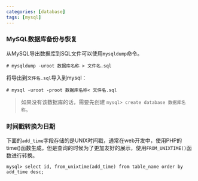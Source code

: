 ```yaml
---
categories: [database]
tags: [mysql]
---
```


### MySQL数据库备份与恢复

从MySQL导出数据库到SQL文件可以使用`mysqldump`命令。


    # mysqldump -uroot 数据库名称 > 文件名.sql


将导出到`文件名.sql`导入到mysql：


    # mysql -uroot -proot 数据库名称< 文件名.sql

<!--more-->

> 如果没有该数据库的话，需要先创建 `mysql> create database 数据库名称`。

### 时间戳转换为日期

下面的`add_time`字段存储的是UNIX时间戳，通常在web开发中，使用PHP的time()函数生成，但是查询的时候为了更加友好的展示，使用`FROM_UNIXTIME()`函数进行转换。

    mysql> select id, from_unixtime(add_time) from table_name order by add_time desc;
